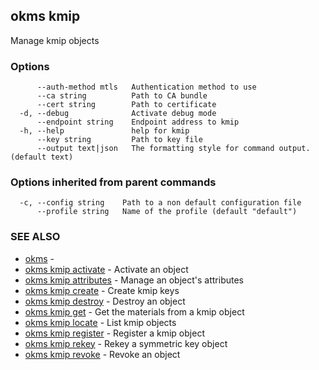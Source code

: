 ## okms kmip

Manage kmip objects

### Options

```
      --auth-method mtls   Authentication method to use
      --ca string          Path to CA bundle
      --cert string        Path to certificate
  -d, --debug              Activate debug mode
      --endpoint string    Endpoint address to kmip
  -h, --help               help for kmip
      --key string         Path to key file
      --output text|json   The formatting style for command output. (default text)
```

### Options inherited from parent commands

```
  -c, --config string    Path to a non default configuration file
      --profile string   Name of the profile (default "default")
```

### SEE ALSO

* [okms](okms.md)	 - 
* [okms kmip activate](okms_kmip_activate.md)	 - Activate an object
* [okms kmip attributes](okms_kmip_attributes.md)	 - Manage an object's attributes
* [okms kmip create](okms_kmip_create.md)	 - Create kmip keys
* [okms kmip destroy](okms_kmip_destroy.md)	 - Destroy an object
* [okms kmip get](okms_kmip_get.md)	 - Get the materials from a kmip object
* [okms kmip locate](okms_kmip_locate.md)	 - List kmip objects
* [okms kmip register](okms_kmip_register.md)	 - Register a kmip object
* [okms kmip rekey](okms_kmip_rekey.md)	 - Rekey a symmetric key object
* [okms kmip revoke](okms_kmip_revoke.md)	 - Revoke an object

